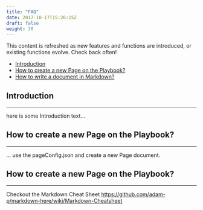 ```yaml
---
title: "FAQ"
date: 2017-10-17T15:26:15Z
draft: false
weight: 30
---
```


This content is refreshed as new features and functions are introduced, or existing functions evolve.  Check back often!

* [Introduction](/#/playbook/faq#introduction)
* [How to create a new Page on the Playbook?](//#/playbook/faq#newPage)
* [How to write a document in Markdown?](/#/playbook/faq#markdown)

## <a id="introduction" name="introduction"></a>Introduction
---

here is some Introduction text...

## <a id="newPage" name="newPage"></a>How to create a new Page on the Playbook?
---

... use the pageConfig.json and create a new Page document.

## <a id="markdown" name="markdown"></a>How to create a new Page on the Playbook?
---

Checkout the Markdown Cheat Sheet https://github.com/adam-p/markdown-here/wiki/Markdown-Cheatsheet
